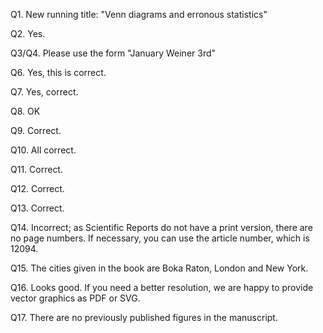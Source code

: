 Q1. New running title: "Venn diagrams and erronous statistics"

Q2. Yes.

Q3/Q4. Please use the form "January Weiner 3rd"

Q6. Yes, this is correct.

Q7. Yes, correct.

Q8. OK

Q9. Correct.

Q10. All correct.

Q11. Correct.

Q12. Correct.

Q13. Correct.

Q14. Incorrect; as Scientific Reports do not have a print version, there
are no page numbers. If necessary, you can use the article number, which is 12094.

Q15. The cities given in the book are Boka Raton, London and New York.

Q16. Looks good. If you need a better resolution, we are happy to provide
vector graphics as PDF or SVG.

Q17. There are no previously published figures in the manuscript.
